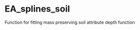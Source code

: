 EA_splines_soil
===============

Function for fitting mass preserving soil attribute depth function
